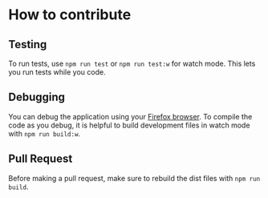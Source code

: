 # How to contribute

## Testing

To run tests, use `npm run test` or `npm run test:w` for watch mode. This lets you run tests while you code.

## Debugging

You can debug the application using your [Firefox browser](https://extensionworkshop.com/documentation/develop/#test-and-debug). To compile the code as you debug, it is helpful to build development files in watch mode with `npm run build:w`.

## Pull Request

Before making a pull request, make sure to rebuild the dist files with `npm run build`.
